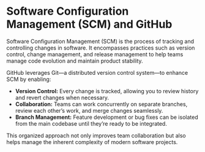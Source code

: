 # Software Configuration Management (SCM) and GitHub

Software Configuration Management (SCM) is the process of tracking and controlling changes in software. It encompasses practices such as version control, change management, and release management to help teams manage code evolution and maintain product stability.

GitHub leverages Git—a distributed version control system—to enhance SCM by enabling:
- **Version Control:** Every change is tracked, allowing you to review history and revert changes when necessary.
- **Collaboration:** Teams can work concurrently on separate branches, review each other’s work, and merge changes seamlessly.
- **Branch Management:** Feature development or bug fixes can be isolated from the main codebase until they’re ready to be integrated.
  
This organized approach not only improves team collaboration but also helps manage the inherent complexity of modern software projects.
